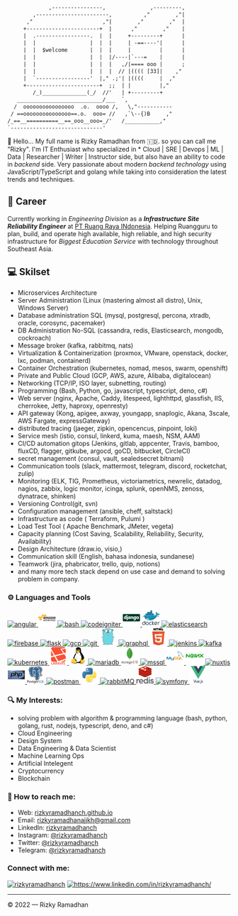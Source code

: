 ```
             ,----------------,              ,---------,
        ,-----------------------,          ,"        ,"|
      ,"                      ,"|        ,"        ,"  |
     +-----------------------+  |      ,"        ,"    |
     |  .-----------------.  |  |     +---------+      |
     |  |                 |  |  |     | -==----'|      |
     |  |  $welcome       |  |  |     |         |      |
     |  |                 |  |  |/----|`---=    |      |
     |  |                 |  |  |   ,/|==== ooo |      ;
     |  |                 |  |  |  // |(((( [33]|    ,"
     |  `-----------------'  |," .;'| |((((     |  ,"
     +-----------------------+  ;;  | |         |,"
        /_)______________(_/  //'   | +---------+
   ___________________________/___  `,
  /  oooooooooooooooo  .o.  oooo /,   \,"-----------
 / ==ooooooooooooooo==.o.  ooo= //   ,`\--{)B     ,"
/_==__==========__==_ooo__ooo=_/'   /___________,"
`-----------------------------'
```

👋 Hello... My full name is Rizky Ramadhan from 🇮🇩. so you can call me "Rizky". I'm IT Enthusiast who specialized in * Cloud | SRE | Devops | ML | Data | Researcher | Writer | Instructor side, but also have an ability to code in *backend* side. Very passionate about modern *backend technology* using JavaScript/TypeScript and golang while taking into consideration the latest trends and techniques.

## 💼 Career
Currently working in *Engineering Division* as a  ***Infrastructure Site Reliability Engineer*** at [PT Ruang Raya INdonesia](https://www.linkedin.com/company/ruangguru-com/). Helping Ruangguru to plan, build, and operate high available, high reliable, and high security infrastructure for *Biggest Education Service* with technology throughout Southeast Asia.


## 💻 Skilset
- Microservices Architecture
- Server Administration (Linux (mastering almost all distro), Unix, Windows Server)
- Database administration SQL (mysql, postgresql, percona, xtradb, oracle, corosync, pacemaker)
- DB Administration No-SQL (cassandra, redis, Elasticsearch, mongodb, cockroach)
- Message broker (kafka, rabbitmq, nats)
- Virtualization & Containerization (proxmox, VMware, openstack, docker, lxc, podman, containerd)
- Container Orchestration (kubernetes, nomad, mesos, swarm, openshift)
- Private and Public Cloud (GCP, AWS, azure, Alibaba, digitalocean)
- Networking (TCP/IP, ISO layer, subnetting, routing)
- Programming (Bash, Python, go, javascript, typescript, deno, c#)
- Web server (nginx, Apache, Caddy, litespeed, lighthttpd, glassfish, IIS, cherrokee, Jetty, haproxy, openresty)
- API gateway (Kong, apigee, axway, youngapp, snaplogic, Akana, 3scale, AWS Fargate, expressGateway)
- distributed tracing (jaeger, zipkin, opencencus, pinpoint, loki)
- Service mesh (istio, consul, linkerd, kuma, maesh, NSM, AAM)
- CI/CD automation gitops (Jenkins, gitlab, appcenter, Travis, bamboo, fluxCD, flagger, gitkube, argocd, goCD, bitbucket, CircleCI)
- secret management (consul, vault, sealedsecret bitnami)
- Communication tools (slack, mattermost, telegram, discord, rocketchat, zulip)
- Monitoring (ELK, TIG, Prometheus, victoriametrics, newrelic, datadog, nagios, zabbix, logic monitor, icinga, splunk, openNMS, zenoss, dynatrace, shinken)
- Versioning Control(git, svn)
- Configuration management (ansible, cheff, saltstack)
- Infrastructure as code ( Terraform, Pulumi )
- Load Test Tool ( Apache Benchmark, JMeter, vegeta)
- Capacity planning (Cost Saving, Scalability, Reliability, Security, Availability)
- Design Architecture (draw.io, visio,)
- Communication skill (English, bahasa indonesia, sundanese)
- Teamwork (jira, phabricator, trello, quip, notions)
- and many more tech stack depend on use case and demand to solving problem in company.

### ⚙️ Languages and Tools
<p align="left"> <a href="https://angular.io" target="_blank"> <img src="https://angular.io/assets/images/logos/angular/angular.svg" alt="angular" width="40" height="40"/> </a> <a href="https://aws.amazon.com" target="_blank"> <img src="https://raw.githubusercontent.com/devicons/devicon/master/icons/amazonwebservices/amazonwebservices-original-wordmark.svg" alt="aws" width="40" height="40"/> </a> <a href="https://www.gnu.org/software/bash/" target="_blank"> <img src="https://www.vectorlogo.zone/logos/gnu_bash/gnu_bash-icon.svg" alt="bash" width="40" height="40"/> </a> <a href="https://codeigniter.com" target="_blank"> <img src="https://cdn.worldvectorlogo.com/logos/codeigniter.svg" alt="codeigniter" width="40" height="40"/> </a> <a href="https://www.djangoproject.com/" target="_blank"> <img src="https://raw.githubusercontent.com/devicons/devicon/master/icons/django/django-original.svg" alt="django" width="40" height="40"/> </a> <a href="https://www.docker.com/" target="_blank"> <img src="https://raw.githubusercontent.com/devicons/devicon/master/icons/docker/docker-original-wordmark.svg" alt="docker" width="40" height="40"/> </a> <a href="https://www.elastic.co" target="_blank"> <img src="https://www.vectorlogo.zone/logos/elastic/elastic-icon.svg" alt="elasticsearch" width="40" height="40"/> </a> <a href="https://firebase.google.com/" target="_blank"> <img src="https://www.vectorlogo.zone/logos/firebase/firebase-icon.svg" alt="firebase" width="40" height="40"/> </a> <a href="https://flask.palletsprojects.com/" target="_blank"> <img src="https://www.vectorlogo.zone/logos/pocoo_flask/pocoo_flask-icon.svg" alt="flask" width="40" height="40"/> </a> <a href="https://cloud.google.com" target="_blank"> <img src="https://www.vectorlogo.zone/logos/google_cloud/google_cloud-icon.svg" alt="gcp" width="40" height="40"/> </a> <a href="https://git-scm.com/" target="_blank"> <img src="https://www.vectorlogo.zone/logos/git-scm/git-scm-icon.svg" alt="git" width="40" height="40"/> </a> <a href="https://golang.org" target="_blank"> <img src="https://raw.githubusercontent.com/devicons/devicon/master/icons/go/go-original.svg" alt="go" width="40" height="40"/> </a> <a href="https://graphql.org" target="_blank"> <img src="https://www.vectorlogo.zone/logos/graphql/graphql-icon.svg" alt="graphql" width="40" height="40"/> </a> <a href="https://www.w3.org/html/" target="_blank"> <img src="https://raw.githubusercontent.com/devicons/devicon/master/icons/html5/html5-original-wordmark.svg" alt="html5" width="40" height="40"/> </a> <a href="https://www.jenkins.io" target="_blank"> <img src="https://www.vectorlogo.zone/logos/jenkins/jenkins-icon.svg" alt="jenkins" width="40" height="40"/> </a> <a href="https://kafka.apache.org/" target="_blank"> <img src="https://www.vectorlogo.zone/logos/apache_kafka/apache_kafka-icon.svg" alt="kafka" width="40" height="40"/> </a> <a href="https://kubernetes.io" target="_blank"> <img src="https://www.vectorlogo.zone/logos/kubernetes/kubernetes-icon.svg" alt="kubernetes" width="40" height="40"/> </a> <a href="https://laravel.com/" target="_blank"> <img src="https://raw.githubusercontent.com/devicons/devicon/master/icons/laravel/laravel-plain-wordmark.svg" alt="laravel" width="40" height="40"/> </a> <a href="https://www.linux.org/" target="_blank"> <img src="https://raw.githubusercontent.com/devicons/devicon/master/icons/linux/linux-original.svg" alt="linux" width="40" height="40"/> </a> <a href="https://mariadb.org/" target="_blank"> <img src="https://www.vectorlogo.zone/logos/mariadb/mariadb-icon.svg" alt="mariadb" width="40" height="40"/> </a> <a href="https://www.mongodb.com/" target="_blank"> <img src="https://raw.githubusercontent.com/devicons/devicon/master/icons/mongodb/mongodb-original-wordmark.svg" alt="mongodb" width="40" height="40"/> </a> <a href="https://www.microsoft.com/en-us/sql-server" target="_blank"> <img src="https://www.svgrepo.com/show/303229/microsoft-sql-server-logo.svg" alt="mssql" width="40" height="40"/> </a> <a href="https://www.mysql.com/" target="_blank"> <img src="https://raw.githubusercontent.com/devicons/devicon/master/icons/mysql/mysql-original-wordmark.svg" alt="mysql" width="40" height="40"/> </a> <a href="https://www.nginx.com" target="_blank"> <img src="https://raw.githubusercontent.com/devicons/devicon/master/icons/nginx/nginx-original.svg" alt="nginx" width="40" height="40"/> </a> <a href="https://nuxtjs.org/" target="_blank"> <img src="https://www.vectorlogo.zone/logos/nuxtjs/nuxtjs-icon.svg" alt="nuxtjs" width="40" height="40"/> </a> <a href="https://www.php.net" target="_blank"> <img src="https://raw.githubusercontent.com/devicons/devicon/master/icons/php/php-original.svg" alt="php" width="40" height="40"/> </a> <a href="https://www.postgresql.org" target="_blank"> <img src="https://raw.githubusercontent.com/devicons/devicon/master/icons/postgresql/postgresql-original-wordmark.svg" alt="postgresql" width="40" height="40"/> </a> <a href="https://postman.com" target="_blank"> <img src="https://www.vectorlogo.zone/logos/getpostman/getpostman-icon.svg" alt="postman" width="40" height="40"/> </a> <a href="https://www.python.org" target="_blank"> <img src="https://raw.githubusercontent.com/devicons/devicon/master/icons/python/python-original.svg" alt="python" width="40" height="40"/> </a> <a href="https://www.rabbitmq.com" target="_blank"> <img src="https://www.vectorlogo.zone/logos/rabbitmq/rabbitmq-icon.svg" alt="rabbitMQ" width="40" height="40"/> </a> <a href="https://redis.io" target="_blank"> <img src="https://raw.githubusercontent.com/devicons/devicon/master/icons/redis/redis-original-wordmark.svg" alt="redis" width="40" height="40"/> </a> <a href="https://symfony.com" target="_blank"> <img src="https://symfony.com/logos/symfony_black_03.svg" alt="symfony" width="40" height="40"/> </a> <a href="https://vuejs.org/" target="_blank"> <img src="https://raw.githubusercontent.com/devicons/devicon/master/icons/vuejs/vuejs-original-wordmark.svg" alt="vuejs" width="40" height="40"/> </a> </p>

### 🔍 My Interests:
- solving problem with algorithm & programming language (bash, python, golang, rust, nodejs, typescript, deno, and c#)
- Cloud Engineering
- Design System
- Data Engineering & Data Scientist
- Machine Learning Ops
- Artificial Intelegent
- Cryptocurrency
- Blockchain

### 🚀 How to reach me:
- Web: [rizkyramadhanch.github.io](https://rizkyramadhanch.github.io)
- Email: [rizkyramadhanajjkh@gmail.com](mailto:rizkyramadhanajjkh@gmail.com)
- LinkedIn: [rizkyramadhanch](https://www.linkedin.com/in/rizkyramadhanch/)
- Instagram: [@rizkyramadhanch](https://www.instagram.com/rizkyramadhanch/)
- Twitter: [@rizkyramadhanch](https://twitter.com/rizkyramadhanch)
- Telegram: [@rizkyramadhanch](https://t.me/rizkyramadhanch)


<h3 align="left">Connect with me:</h3>
<p align="left">
<a href="https://twitter.com/rizkyramadhanch" target="blank"><img align="center" src="https://raw.githubusercontent.com/rahuldkjain/github-profile-readme-generator/master/src/images/icons/Social/twitter.svg" alt="rizkyramadhanch" height="30" width="40" /></a>
<a href="https://www.linkedin.com/in/rizkyramadhanch/" target="blank"><img align="center" src="https://raw.githubusercontent.com/rahuldkjain/github-profile-readme-generator/master/src/images/icons/Social/linked-in-alt.svg" alt="https://www.linkedin.com/in/rizkyramadhanch/" height="30" width="40" /></a>
</p>

---

© 2022 — Rizky Ramadhan
